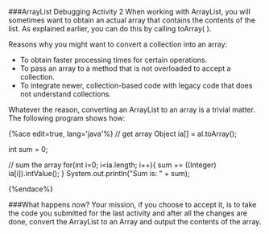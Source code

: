 <!-- 
djw: this seems almost pointless, I'm dropping this and replacing it with a discussion of 
ArrayList vs Array and an activity to convert an app using an Array to one using an ArrayList
-->

###ArrayList Debugging Activity 2
When working with ArrayList, you will sometimes want to obtain an actual array that contains the contents of the list. As explained earlier, you can do this by calling toArray( ). 

Reasons why you might want to convert a collection into an array:
* To obtain faster processing times for certain operations.
* To pass an array to a method that is not overloaded to accept a collection.
* To integrate newer, collection-based code with legacy code that does not understand collections.

Whatever the reason, converting an ArrayList to an array is a trivial matter. 
The following program shows how:

{%ace edit=true, lang='java'%}
// get array 
Object ia[] = al.toArray(); 

int sum = 0; 

// sum the array 
for(int i=0; i<ia.length; i++){ 
    sum += ((Integer) ia[i]).intValue(); 
}
System.out.println("Sum is: " + sum); 

{%endace%}

###What happens now?
Your mission, if you choose to accept it, is to take the code you submitted for the last activity and after all the changes are done, convert the ArrayList to an Array and output the contents of the array.


